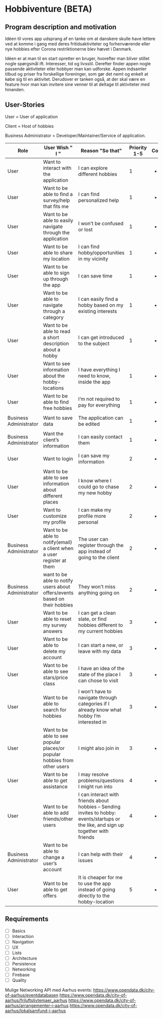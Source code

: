 # Hobbiventure (BETA)

## Program description and motivation
Idéen til vores app udsprang af en tanke om at danskere skulle have lettere ved at komme i gang med deres fritidsaktiviteter og forhenværende eller nye hobbies efter Corona restriktionerne blev hævet i Danmark. 

Idéen er at man til en start opretter en bruger, hvorefter man bliver stillet nogle spørgsmål ift. Interesser, tid og livsstil. Derefter finder appen nogle passende aktiviteter eller hobbyer man kan udforske. Appen indsamler tilbud og priser fra forskellige foreninger, som gør det nemt og enkelt at købe sig til en aktivitet. Derudover er tanken også, at der skal være en feature hvor man kan invitere sine venner til at deltage til aktiviteter med hinanden. 


## User-Stories

User = User of application

Client = Host of hobbies

Business Administrator = Developer/Maintainer/Service of application.


| Role         | User Wish " I "   | Reason "So that"       | Priority  1-5   | Completed |
| ------------ | ------------- | ------------ | ------------ | ------------ |
| User         | Want to interact with the application  | I can explore different hobbies| 1 |<ul><li>[ ] </li></ul>|
| User         | Want to be able to find a survey/help that fits me | I can find personalized help | 1 |<ul><li>[ ] </li></ul>|
| User         | Want to be able to easily navigate through the application  | I won’t be confused or lost | 1 |<ul><li>[ ] </li></ul>|
| User         | Want to be able to share my location  |  I can find hobby/opportunities in my vicinity | 1 |<ul><li>[ ] </li></ul>|
| User         | Want to be able to sign up through the app  | I can save time | 1 |<ul><li>[ ] </li></ul>|
| User         | Want to be able to navigate through a category  | I can easily find a hobby based on my existing interests | 1 |<ul><li>[ ] </li></ul>|
| User         | Want to be able to read a short description about a hobby  |  I can get introduced to the subject | 1 |<ul><li>[ ] </li></ul>|
| User         | Want to see information about the hobby-locations  |  I have everything I need to know, inside the app | 1 |<ul><li>[ ] </li></ul>|
| User         | Want to be able to find free hobbies  | I’m not required to pay for everything | 1 |<ul><li>[ ] </li></ul>|
| Business Administrator | Want to save data  | The application can be edited | 1 |<ul><li>[ ] </li></ul>|
| Business Administrator | Want the client’s information  | I can easily contact them | 1 |<ul><li>[ ] </li></ul>|
| User         | Want to login  | I can save my information | 2 |<ul><li>[ ] </li></ul>|
| User         | Want to be able to see information about different places  | I know where I could go to chase my new hobby | 2 |<ul><li>[ ] </li></ul>|
| User         | Want to customize my profile  | I can make my profile more personal | 2 |<ul><li>[ ] </li></ul>|
| Business Administrator | Want to be able to notify(email) a client when a user register at them  | The user can register through the app instead of going to the client | 2 |<ul><li>[ ] </li></ul>|
| Business Administrator | want to be able to notify users about offers/events based on their hobbies  | They won’t miss anything going on | 2 |<ul><li>[ ] </li></ul>|
| User         | Want to be able to reset my survey answers  | I can get a clean slate, or find hobbies different to my current hobbies | 3 |<ul><li>[ ] </li></ul>|
| User         | Want to be able to delete my account  | I can start a new, or leave with my data | 3 |<ul><li>[ ] </li></ul>|
| User         | Want to be able to see stars/price class  | I have an idea of the state of the place I can chose to visit | 3 |<ul><li>[ ] </li></ul>|
| User         | Want to be able to search for hobbies  | I won’t have to navigate through categories if I already know what hobby I’m interested in | 3 |<ul><li>[ ] </li></ul>|
| User         | Want to be able to see popular places/or popular hobbies from other users  | I might also join in | 3 |<ul><li>[ ] </li></ul>|
| User         | Want to be able to get assistance  | I may resolve problems/questions I might run into | 4 |<ul><li>[ ] </li></ul>|
| User         | Want to be able to add friends/other users  | I can interact with friends about hobbies – Sending invites to hobby: events/startups or the like, and sign up together with friends | 4 |<ul><li>[ ] </li></ul>|
| Business Administrator | Want to be able to change a user’s account  |  I can help with their issues | 4 |<ul><li>[ ] </li></ul>|
| User         | Want to be able to get offers  | It is cheaper for me to use the app instead of going directly to the hobby-location | 5 |<ul><li>[ ] </li></ul>|


## Requirements
- [ ] Basics
- [ ] Interaction
- [ ] Navigation
- [ ] UX
- [ ] Lists
- [ ] Architecture
- [ ] Persistence
- [ ] Networking
- [ ] Firebase
- [ ] Quality

Mulige Networking API med Aarhus events: 
https://www.opendata.dk/city-of-aarhus/eventdatabasen
https://www.opendata.dk/city-of-aarhus/friluftslivtemaer_aarhus
https://www.opendata.dk/city-of-aarhus/arrangementer-i-aarhus
https://www.opendata.dk/city-of-aarhus/lokalsamfund-i-aarhus

